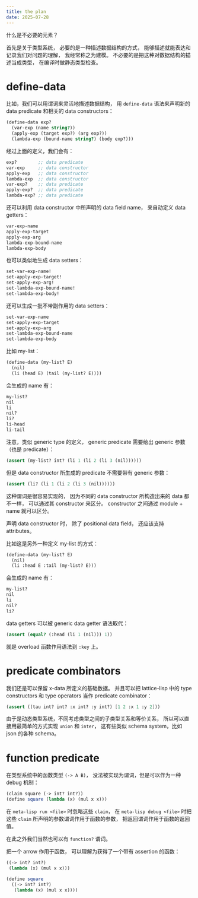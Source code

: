 ```yaml
---
title: the plan
date: 2025-07-28
---
```


什么是不必要的元素？

首先是关于类型系统，
必要的是一种描述数据结构的方式，
能够描述就能表达和记录我们对问题的理解，
我经常称之为建模。
不必要的是把这种对数据结构的描述当成类型，
在编译时做静态类型检查。

# define-data

比如，我们可以用谓词来灵活地描述数据结构，
用 `define-data` 语法来声明新的 data predicate
和相关的 data constructors：

```scheme
(define-data exp?
  (var-exp (name string?))
  (apply-exp (target exp?) (arg exp?))
  (lambda-exp (bound-name string?) (body exp?)))
```

经过上面的定义，我们会有：

```scheme
exp?        ;; data predicate
var-exp     ;; data constructor
apply-exp   ;; data constructor
lambda-exp  ;; data constructor
var-exp?    ;; data predicate
apply-exp?  ;; data predicate
lambda-exp? ;; data predicate
```

还可以利用 data constructor 中所声明的 data field name，
来自动定义 data getters：

```scheme
var-exp-name
apply-exp-target
apply-exp-arg
lambda-exp-bound-name
lambda-exp-body
```

也可以类似地生成 data setters：

```scheme
set-var-exp-name!
set-apply-exp-target!
set-apply-exp-arg!
set-lambda-exp-bound-name!
set-lambda-exp-body!
```

还可以生成一批不带副作用的 data setters：

```scheme
set-var-exp-name
set-apply-exp-target
set-apply-exp-arg
set-lambda-exp-bound-name
set-lambda-exp-body
```

比如 my-list：

```scheme
(define-data (my-list? E)
  (nil)
  (li (head E) (tail (my-list? E))))
```

会生成的 name 有：

```scheme
my-list?
nil
li
nil?
li?
li-head
li-tail
```

注意，类似 generic type 的定义，
generic predicate 需要给出 generic 参数（也是 predicate）：

```scheme
(assert (my-list? int? (li 1 (li 2 (li 3 (nil))))))
```

但是 data constructor 所生成的 predicate 不需要带有 generic 参数：

```scheme
(assert (li? (li 1 (li 2 (li 3 (nil))))))
```

这种谓词是很容易实现的，
因为不同的 data constructor 所构造出来的 data 都不一样，
可以通过其 constructor 来区分。
constructor 之间通过 module + name 就可以区分。

声明 data constructor 时，
除了 positional data field，
还应该支持 attributes。

比如这是另外一种定义 my-list 的方式：

```scheme
(define-data (my-list? E)
  (nil)
  (li :head E :tail (my-list? E)))
```
会生成的 name 有：

```scheme
my-list?
nil
li
nil?
li?
```

data getters 可以被 generic data getter 语法取代：

```scheme
(assert (equal? (:head (li 1 (nil))) 1))
```

就是 overload 函数作用语法到 `:key` 上。

# predicate combinators

我们还是可以保留 x-data 所定义的基础数据。
并且可以把 lattice-lisp 中的 type constructors
和 type operators 当作 predicate combinator：

```scheme
(assert ((tau int? int? :x int? :y int?) [1 2 :x 1 :y 2]))
```

由于是动态类型系统，不同考虑类型之间的子类型关系和等价关系，
所以可以直接用最简单的方式实现 `union` 和 `inter`，
这有些类似 schema system，比如 json 的各种 schema。

# function predicate

在类型系统中的函数类型 `(-> A B)`，
没法被实现为谓词，但是可以作为一种 debug 机制：

```scheme
(claim square (-> int? int?))
(define square (lambda (x) (mul x x)))
```

在 `meta-lisp run <file>` 时忽略这些 `claim`，
在 `meta-lisp debug <file>` 时把这些 `claim`
所声明的参数谓词作用于函数的参数，
把返回谓词作用于函数的返回值。

在此之外我们当然也可以有 `function?` 谓词。

把一个 arrow 作用于函数，
可以理解为获得了一个带有 assertion 的函数：

```scheme
((-> int? int?)
 (lambda (x) (mul x x)))

(define square
  ((-> int? int?)
   (lambda (x) (mul x x))))
```
